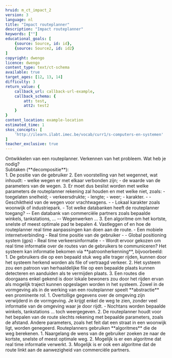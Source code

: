 ```yaml
---
hruid: m_ct_impact_2
version: 3
language: nl
title: "Impact routeplanner"
description: "Impact routeplanner"
keywords: [""]
educational_goals: [
    {source: Source, id: id}, 
    {source: Source2, id: id2}
]
copyright: dwengo
licence: dwengo
content_type: text/ct-schema
available: true
target_ages: [12, 13, 14]
difficulty: 3
return_value: {
    callback_url: callback-url-example,
    callback_schema: {
        att: test,
        att2: test2
    }
}
content_location: example-location
estimated_time: 1
skos_concepts: [
    'http://ilearn.ilabt.imec.be/vocab/curr1/s-computers-en-systemen'
]
teacher_exclusive: true
---
```


<context>
Ontwikkelen van een routeplanner.
</div>
</context>
<decomposition>
Verkennen van het probleem. Wat heb je nodig? <br> Subtaken (**decompositie**):<br>
1. De positie van de gebruiker
2. Een voorstelling van het wegennet, wat inhoudt:
    - welke wegen er met elkaar verbonden zijn;
    - de waarde van de parameters van de wegen.
3. Er moet dus beslist worden met welke parameters de routeplanner rekening zal houden en met welke niet, zoals:
    - toegelaten snelheid;
    - verkeersdrukte;
    - lengte;
    - weer;
    - karakter.
    - - Geschiktheid van de wegen voor vrachtwagens.
    - - Lokaal karakter zoals woonwijk of industriepark. 
    - Tot welke databanken heeft de routeplanner toegang? 
       -- Een databank van commerciële partners zoals bepaalde winkels, tankstations, ...
       -- Wegenwerken
    ...
3. Een algoritme om het kortste, snelste of meest optimale pad te bepalen    
4. Vastleggen of en hoe de routeplanner real time aanpassingen kan doen aan de route.
    - Een mobiele internetverbinding
    - Real time positie van de gebruiker 
    - - Global positioning system (gps)
    - Real time verkeersinformatie
    - - Wordt ervoor gekozen om real time informatie over de routes van de gebruikers te communiceren?
</decomposition>
<patternRecognition>
Het systeem kan informatie bekomen via **patroonherkenning**, bijvoorbeeld:
1. De gebruikers die op een bepaald stuk weg alle trager rijden, kunnen door het systeem herkend worden als file of vertraagd verkeer.
2. Het systeem zou een patroon van herhaaldelijke file op een bepaalde plaats kunnen detecteren en aanduiden als te vermijden plaats.
3. Een routes die doorgaans enkel gekend is door lokale bewoners zou door het rijden ervan  als mogelijk traject kunnen opgeslagen worden in het systeem. 
</patternRecognition>
<abstraction>
Zowel in de vormgeving als in de werking van een routeplanner speelt **abstractie** een prominente rol. 
1. Overtollige gegevens over de omgeving zijn verwijderd in de vormgeving. Je krijgt enkel de weg te zien, zonder veel informatie van de omgeving waar je door rijdt.
    - Nochtans worden bepaalde winkels, tankstations ... toch weergegeven.  
2.  De routeplanner houdt voor het bepalen van de route slechts rekening met bepaalde parameters, zoals de afstand. Andere parameters, zoals het feit dat een straat in een woonwijk ligt, worden genegeerd.       
</abstraction>
<algorithms>
Routeplanners gebruiken **algoritmes** die de weg berekenen. 
1. Naargelang de wens van de gebruiker zoeken ze naar de kortste, snelste of meest optimale weg.
2. Mogelijk is er een algoritme dat real time informatie verwerkt.
3. Mogelijk is er ook een algoritme dat de route linkt aan de aanwezigheid van commerciële partners. 
</algorithms>


